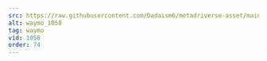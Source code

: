 ```yaml
---
src: https://raw.githubusercontent.com/Dadaism6/metadriverse-asset/main/script-waymo-output-newcompressed/waymo_1058.mp4
alt: waymo_1058
tag: waymo
vid: 1058
order: 74
---
```

